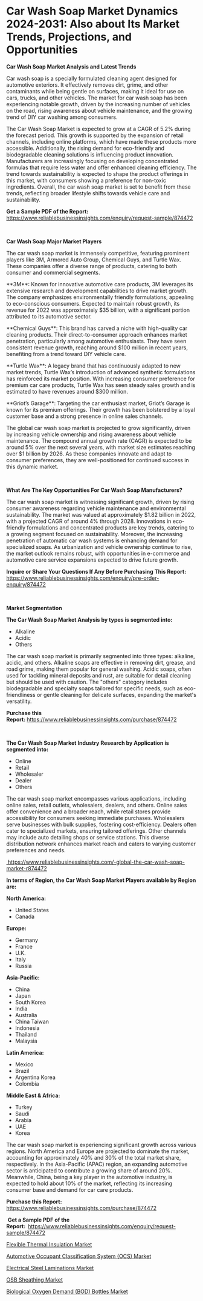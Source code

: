 <p><h1>Car Wash Soap Market Dynamics 2024-2031: Also about Its Market Trends, Projections, and Opportunities</h1></p><p><strong>Car Wash Soap Market Analysis and Latest Trends</strong></p>
<p><p>Car wash soap is a specially formulated cleaning agent designed for automotive exteriors. It effectively removes dirt, grime, and other contaminants while being gentle on surfaces, making it ideal for use on cars, trucks, and other vehicles. The market for car wash soap has been experiencing notable growth, driven by the increasing number of vehicles on the road, rising awareness about vehicle maintenance, and the growing trend of DIY car washing among consumers.</p><p>The Car Wash Soap Market is expected to grow at a CAGR of 5.2% during the forecast period. This growth is supported by the expansion of retail channels, including online platforms, which have made these products more accessible. Additionally, the rising demand for eco-friendly and biodegradable cleaning solutions is influencing product innovation. Manufacturers are increasingly focusing on developing concentrated formulas that require less water and offer enhanced cleaning efficiency. The trend towards sustainability is expected to shape the product offerings in this market, with consumers showing a preference for non-toxic ingredients. Overall, the car wash soap market is set to benefit from these trends, reflecting broader lifestyle shifts towards vehicle care and sustainability.</p></p>
<p><strong>Get a Sample PDF of the Report:&nbsp;</strong> <a href="https://www.reliablebusinessinsights.com/enquiry/request-sample/874472">https://www.reliablebusinessinsights.com/enquiry/request-sample/874472</a></p>
<p>&nbsp;</p>
<p><strong>Car Wash Soap Major Market Players</strong></p>
<p><p>The car wash soap market is immensely competitive, featuring prominent players like 3M, Armored Auto Group, Chemical Guys, and Turtle Wax. These companies offer a diverse range of products, catering to both consumer and commercial segments.</p><p>**3M**: Known for innovative automotive care products, 3M leverages its extensive research and development capabilities to drive market growth. The company emphasizes environmentally friendly formulations, appealing to eco-conscious consumers. Expected to maintain robust growth, its revenue for 2022 was approximately $35 billion, with a significant portion attributed to its automotive sector.</p><p>**Chemical Guys**: This brand has carved a niche with high-quality car cleaning products. Their direct-to-consumer approach enhances market penetration, particularly among automotive enthusiasts. They have seen consistent revenue growth, reaching around $100 million in recent years, benefiting from a trend toward DIY vehicle care.</p><p>**Turtle Wax**: A legacy brand that has continuously adapted to new market trends, Turtle Wax’s introduction of advanced synthetic formulations has reinforced its market position. With increasing consumer preference for premium car care products, Turtle Wax has seen steady sales growth and is estimated to have revenues around $300 million.</p><p>**Griot’s Garage**: Targeting the car enthusiast market, Griot’s Garage is known for its premium offerings. Their growth has been bolstered by a loyal customer base and a strong presence in online sales channels.</p><p>The global car wash soap market is projected to grow significantly, driven by increasing vehicle ownership and rising awareness about vehicle maintenance. The compound annual growth rate (CAGR) is expected to be around 5% over the next several years, with market size estimates reaching over $1 billion by 2026. As these companies innovate and adapt to consumer preferences, they are well-positioned for continued success in this dynamic market.</p></p>
<p>&nbsp;</p>
<p><strong>What Are The Key Opportunities For Car Wash Soap Manufacturers?</strong></p>
<p><p>The car wash soap market is witnessing significant growth, driven by rising consumer awareness regarding vehicle maintenance and environmental sustainability. The market was valued at approximately $1.82 billion in 2022, with a projected CAGR of around 4% through 2028. Innovations in eco-friendly formulations and concentrated products are key trends, catering to a growing segment focused on sustainability. Moreover, the increasing penetration of automatic car wash systems is enhancing demand for specialized soaps. As urbanization and vehicle ownership continue to rise, the market outlook remains robust, with opportunities in e-commerce and automotive care service expansions expected to drive future growth.</p></p>
<p><strong>Inquire or Share Your Questions If Any Before Purchasing This Report:</strong> <a href="https://www.reliablebusinessinsights.com/enquiry/pre-order-enquiry/874472">https://www.reliablebusinessinsights.com/enquiry/pre-order-enquiry/874472</a></p>
<p>&nbsp;</p>
<p><strong>Market Segmentation</strong></p>
<p><strong>The Car Wash Soap Market Analysis by types is segmented into:</strong></p>
<p><ul><li>Alkaline</li><li>Acidic</li><li>Others</li></ul></p>
<p><p>The car wash soap market is primarily segmented into three types: alkaline, acidic, and others. Alkaline soaps are effective in removing dirt, grease, and road grime, making them popular for general washing. Acidic soaps, often used for tackling mineral deposits and rust, are suitable for detail cleaning but should be used with caution. The "others" category includes biodegradable and specialty soaps tailored for specific needs, such as eco-friendliness or gentle cleaning for delicate surfaces, expanding the market's versatility.</p></p>
<p><strong>Purchase this Report:&nbsp;</strong><a href="https://www.reliablebusinessinsights.com/purchase/874472">https://www.reliablebusinessinsights.com/purchase/874472</a></p>
<p>&nbsp;</p>
<p><strong>The Car Wash Soap Market Industry Research by Application is segmented into:</strong></p>
<p><ul><li>Online</li><li>Retail</li><li>Wholesaler</li><li>Dealer</li><li>Others</li></ul></p>
<p><p>The car wash soap market encompasses various applications, including online sales, retail outlets, wholesalers, dealers, and others. Online sales offer convenience and a broader reach, while retail stores provide accessibility for consumers seeking immediate purchases. Wholesalers serve businesses with bulk supplies, fostering cost-efficiency. Dealers often cater to specialized markets, ensuring tailored offerings. Other channels may include auto detailing shops or service stations. This diverse distribution network enhances market reach and caters to varying customer preferences and needs.</p></p>
<p><a href="https://www.reliablebusinessinsights.com/-global-the-car-wash-soap-market-r874472">&nbsp;https://www.reliablebusinessinsights.com/-global-the-car-wash-soap-market-r874472</a></p>
<p><strong>In terms of Region, the Car Wash Soap Market Players available by Region are:</strong></p>
<p>
    <p> <strong> North America: </strong>
        <ul>
            <li>United States</li>
            <li>Canada</li>
        </ul>
        </p> 
    <p> <strong> Europe: </strong>
        <ul>
            <li>Germany</li>
            <li>France</li>
            <li>U.K.</li>
            <li>Italy</li>
            <li>Russia</li>
        </ul>
        </p> 
    <p> <strong> Asia-Pacific: </strong>
        <ul>
            <li>China</li>
            <li>Japan</li>
            <li>South Korea</li>
            <li>India</li>
            <li>Australia</li>
            <li>China Taiwan</li>
            <li>Indonesia</li>
            <li>Thailand</li>
            <li>Malaysia</li>
        </ul>
        </p> 
    <p> <strong> Latin America: </strong>
        <ul>
            <li>Mexico</li>
            <li>Brazil</li>
            <li>Argentina Korea</li>
            <li>Colombia</li>
        </ul>
        </p> 
    <p> <strong> Middle East & Africa: </strong>
        <ul>
            <li>Turkey</li>
            <li>Saudi</li>
            <li>Arabia</li>
            <li>UAE</li>
            <li>Korea</li>
        </ul>
    </p>
    </p>
<p><p>The car wash soap market is experiencing significant growth across various regions. North America and Europe are projected to dominate the market, accounting for approximately 40% and 30% of the total market share, respectively. In the Asia-Pacific (APAC) region, an expanding automotive sector is anticipated to contribute a growing share of around 20%. Meanwhile, China, being a key player in the automotive industry, is expected to hold about 10% of the market, reflecting its increasing consumer base and demand for car care products.</p></p>
<p><strong>Purchase this Report: </strong><a href="https://www.reliablebusinessinsights.com/purchase/874472">https://www.reliablebusinessinsights.com/purchase/874472</a></p>
<p>&nbsp;<strong>Get a Sample PDF of the Report:&nbsp;&nbsp;</strong><a href="https://www.reliablebusinessinsights.com/enquiry/request-sample/874472">https://www.reliablebusinessinsights.com/enquiry/request-sample/874472</a></p>
<p><strong></strong></p>
<p><p><a href="https://issuu.com/reportprime-2/docs/flexible-thermal-insulation-market-_ad00b2f370a5e0">Flexible Thermal Insulation Market</a></p><p><a href="https://github.com/FahadAhmed223/Market-Research-Report-List-1/blob/main/automotive-occupant-classification-system-ocs-market.md">Automotive Occupant Classification System (OCS) Market</a></p><p><a href="https://www.linkedin.com/pulse/future-innovation-global-electrical-steel-laminations-br2kc?trackingId=QgN9bkvDRESthj9NzgLj0Q%3D%3D">Electrical Steel Laminations Market</a></p><p><a href="https://medium.com/@parmer78465/mapping-the-osb-sheathing-market-trends-challenges-and-breakthroughs-2024-2031-8ff4a8a6ed22">OSB Sheathing Market</a></p><p><a href="https://github.com/MarilynDouglas476/Market-Research-Report-List-1/blob/main/biological-oxygen-demand-bod-bottles-market.md">Biological Oxygen Demand (BOD) Bottles Market</a></p></p>